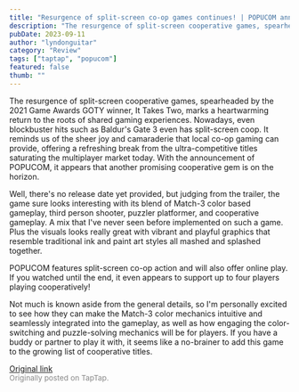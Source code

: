 ```yaml
---
title: "Resurgence of split-screen co-op games continues! | POPUCOM announcement"
description: "The resurgence of split-screen cooperative games, spearheaded by the 2021 Game Awards GOTY winner, It Takes Two, marks a heartwarming return to the roots of shared gaming experiences. Nowadays, even blockbuster hits such as Baldur's Gate 3 even has split-screen coop. It reminds us of the sheer joy and camaraderie that local co-op gaming can provide, offering a refreshing break from the ultra-competitive titles saturating the multiplayer market today. With the announcement of POPUCOM, it appears that another promising cooperative gem is on the horizon."
pubDate: 2023-09-11
author: "lyndonguitar"
category: "Review"
tags: ["taptap", "popucom"]
featured: false
thumb: ""
---
```


The resurgence of split-screen cooperative games, spearheaded by the 2021 Game Awards GOTY winner, It Takes Two, marks a heartwarming return to the roots of shared gaming experiences. Nowadays, even blockbuster hits such as Baldur's Gate 3 even has split-screen coop. It reminds us of the sheer joy and camaraderie that local co-op gaming can provide, offering a refreshing break from the ultra-competitive titles saturating the multiplayer market today. With the announcement of POPUCOM, it appears that another promising cooperative gem is on the horizon.

Well, there's no release date yet provided, but judging from the trailer, the game sure looks interesting with its blend of Match-3 color based gameplay, third person shooter, puzzler platformer, and cooperative gameplay. A mix that I've never seen before implemented on such a game. Plus the visuals looks really great with vibrant and playful graphics that resemble traditional ink and paint art styles all mashed and splashed together.

POPUCOM features split-screen co-op action and will also offer online play. If you watched until the end, it even appears to support up to four players playing cooperatively!

Not much is known aside from the general details, so I'm personally excited to see how they can make the Match-3 color mechanics intuitive and seamlessly integrated into the gameplay, as well as how engaging the color-switching and puzzle-solving mechanics will be for players. If you have a buddy or partner to play it with, it seems like a no-brainer to add this game to the growing list of cooperative titles.

[Original link](https://www.taptap.io/post/6273211)<br><span style="font-size: 0.95em; color: #888;">Originally posted on TapTap.</span>
